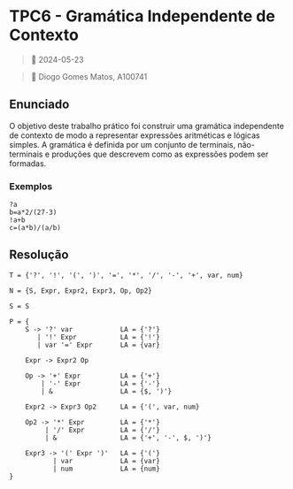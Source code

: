 # TPC6 - Gramática Independente de Contexto

> 📅 2024-05-23

> 👤 Diogo Gomes Matos, A100741

## Enunciado

O objetivo deste trabalho prático foi construir uma gramática independente de contexto de modo a representar expressões aritméticas e lógicas simples. A gramática é definida por um conjunto de terminais, não-terminais e produções que descrevem como as expressões podem ser formadas.

### Exemplos

```
?a
b=a*2/(27-3)
!a+b
c=(a*b)/(a/b)
```

## Resolução

```
T = {'?', '!', '(', ')', '=', '*', '/', '-', '+', var, num}

N = {S, Expr, Expr2, Expr3, Op, Op2}

S = S

P = {
    S -> '?' var            LA = {'?'}
       | '!' Expr           LA = {'!'}
       | var '=' Expr       LA = {var}

    Expr -> Expr2 Op

    Op -> '+' Expr          LA = {'+'}
        | '-' Expr          LA = {'-'}
        | &                 LA = {$, ')'}

    Expr2 -> Expr3 Op2      LA = {'(', var, num}

    Op2 -> '*' Expr         LA = {'*'}
         | '/' Expr         LA = {'/'}
         | &                LA = {'+', '-', $, ')'}

    Expr3 -> '(' Expr ')'   LA = {'('}
           | var            LA = {var}
           | num            LA = {num}
}
```
